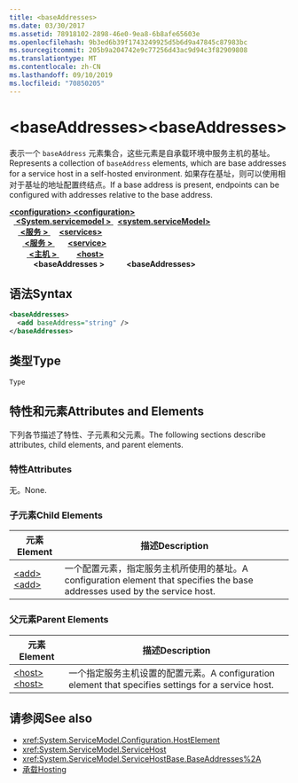 ```yaml
---
title: <baseAddresses>
ms.date: 03/30/2017
ms.assetid: 78918102-2898-46e0-9ea8-6b8afe65603e
ms.openlocfilehash: 9b3ed6b39f1743249925d5b6d9a47845c87983bc
ms.sourcegitcommit: 205b9a204742e9c77256d43ac9d94c3f82909808
ms.translationtype: MT
ms.contentlocale: zh-CN
ms.lasthandoff: 09/10/2019
ms.locfileid: "70850205"
---
```

# <a name="baseaddresses"></a><span data-ttu-id="ce8ab-101">\<baseAddresses></span><span class="sxs-lookup"><span data-stu-id="ce8ab-101">\<baseAddresses></span></span>
<span data-ttu-id="ce8ab-102">表示一个 `baseAddress` 元素集合，这些元素是自承载环境中服务主机的基址。</span><span class="sxs-lookup"><span data-stu-id="ce8ab-102">Represents a collection of `baseAddress` elements, which are base addresses for a service host in a self-hosted environment.</span></span> <span data-ttu-id="ce8ab-103">如果存在基址，则可以使用相对于基址的地址配置终结点。</span><span class="sxs-lookup"><span data-stu-id="ce8ab-103">If a base address is present, endpoints can be configured with addresses relative to the base address.</span></span>  
  
<span data-ttu-id="ce8ab-104">[ **\<configuration>** ](../configuration-element.md)</span><span class="sxs-lookup"><span data-stu-id="ce8ab-104">[**\<configuration>**](../configuration-element.md)</span></span>\
<span data-ttu-id="ce8ab-105">&nbsp;&nbsp;[ **\<System.servicemodel >** ](system-servicemodel.md)</span><span class="sxs-lookup"><span data-stu-id="ce8ab-105">&nbsp;&nbsp;[**\<system.serviceModel>**](system-servicemodel.md)</span></span>\
<span data-ttu-id="ce8ab-106">&nbsp;&nbsp;&nbsp;&nbsp;[ **\<服务 >** ](services.md)</span><span class="sxs-lookup"><span data-stu-id="ce8ab-106">&nbsp;&nbsp;&nbsp;&nbsp;[**\<services>**](services.md)</span></span>\
<span data-ttu-id="ce8ab-107">&nbsp;&nbsp;&nbsp;&nbsp;&nbsp;&nbsp;[ **\<服务 >** ](service.md)</span><span class="sxs-lookup"><span data-stu-id="ce8ab-107">&nbsp;&nbsp;&nbsp;&nbsp;&nbsp;&nbsp;[**\<service>**](service.md)</span></span>\
<span data-ttu-id="ce8ab-108">&nbsp;&nbsp;&nbsp;&nbsp;&nbsp;&nbsp;&nbsp;&nbsp;[ **\<主机 >** ](host.md)</span><span class="sxs-lookup"><span data-stu-id="ce8ab-108">&nbsp;&nbsp;&nbsp;&nbsp;&nbsp;&nbsp;&nbsp;&nbsp;[**\<host>**](host.md)</span></span>\
<span data-ttu-id="ce8ab-109">&nbsp;&nbsp;&nbsp;&nbsp;&nbsp;&nbsp;&nbsp;&nbsp;&nbsp;&nbsp; **\<baseAddresses >**</span><span class="sxs-lookup"><span data-stu-id="ce8ab-109">&nbsp;&nbsp;&nbsp;&nbsp;&nbsp;&nbsp;&nbsp;&nbsp;&nbsp;&nbsp;**\<baseAddresses>**</span></span>  
  
## <a name="syntax"></a><span data-ttu-id="ce8ab-110">语法</span><span class="sxs-lookup"><span data-stu-id="ce8ab-110">Syntax</span></span>  
  
```xml  
<baseAddresses>
  <add baseAddress="string" />
</baseAddresses>
```  
  
## <a name="type"></a><span data-ttu-id="ce8ab-111">类型</span><span class="sxs-lookup"><span data-stu-id="ce8ab-111">Type</span></span>  
 `Type`  
  
## <a name="attributes-and-elements"></a><span data-ttu-id="ce8ab-112">特性和元素</span><span class="sxs-lookup"><span data-stu-id="ce8ab-112">Attributes and Elements</span></span>  
 <span data-ttu-id="ce8ab-113">下列各节描述了特性、子元素和父元素。</span><span class="sxs-lookup"><span data-stu-id="ce8ab-113">The following sections describe attributes, child elements, and parent elements.</span></span>  
  
### <a name="attributes"></a><span data-ttu-id="ce8ab-114">特性</span><span class="sxs-lookup"><span data-stu-id="ce8ab-114">Attributes</span></span>  
 <span data-ttu-id="ce8ab-115">无。</span><span class="sxs-lookup"><span data-stu-id="ce8ab-115">None.</span></span>  
  
### <a name="child-elements"></a><span data-ttu-id="ce8ab-116">子元素</span><span class="sxs-lookup"><span data-stu-id="ce8ab-116">Child Elements</span></span>  
  
|<span data-ttu-id="ce8ab-117">元素</span><span class="sxs-lookup"><span data-stu-id="ce8ab-117">Element</span></span>|<span data-ttu-id="ce8ab-118">描述</span><span class="sxs-lookup"><span data-stu-id="ce8ab-118">Description</span></span>|  
|-------------|-----------------|  
|[<span data-ttu-id="ce8ab-119">\<add></span><span class="sxs-lookup"><span data-stu-id="ce8ab-119">\<add></span></span>](add-of-baseaddresses.md)|<span data-ttu-id="ce8ab-120">一个配置元素，指定服务主机所使用的基址。</span><span class="sxs-lookup"><span data-stu-id="ce8ab-120">A configuration element that specifies the base addresses used by the service host.</span></span>|  
  
### <a name="parent-elements"></a><span data-ttu-id="ce8ab-121">父元素</span><span class="sxs-lookup"><span data-stu-id="ce8ab-121">Parent Elements</span></span>  
  
|<span data-ttu-id="ce8ab-122">元素</span><span class="sxs-lookup"><span data-stu-id="ce8ab-122">Element</span></span>|<span data-ttu-id="ce8ab-123">描述</span><span class="sxs-lookup"><span data-stu-id="ce8ab-123">Description</span></span>|  
|-------------|-----------------|  
|[<span data-ttu-id="ce8ab-124">\<host></span><span class="sxs-lookup"><span data-stu-id="ce8ab-124">\<host></span></span>](host.md)|<span data-ttu-id="ce8ab-125">一个指定服务主机设置的配置元素。</span><span class="sxs-lookup"><span data-stu-id="ce8ab-125">A configuration element that specifies settings for a service host.</span></span>|  
  
## <a name="see-also"></a><span data-ttu-id="ce8ab-126">请参阅</span><span class="sxs-lookup"><span data-stu-id="ce8ab-126">See also</span></span>

- <xref:System.ServiceModel.Configuration.HostElement>
- <xref:System.ServiceModel.ServiceHost>
- <xref:System.ServiceModel.ServiceHostBase.BaseAddresses%2A>
- [<span data-ttu-id="ce8ab-127">承载</span><span class="sxs-lookup"><span data-stu-id="ce8ab-127">Hosting</span></span>](../../../wcf/feature-details/hosting.md)
